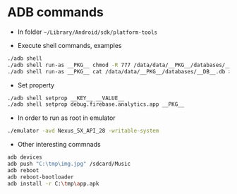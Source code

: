 # ADB commands

- In folder `~/Library/Android/sdk/platform-tools`

- Execute shell commands, examples

```bash
./adb shell
./adb shell run-as __PKG__ chmod -R 777 /data/data/__PKG__/databases/__DB__.db
./adb shell run-as __PKG__ cat /data/data/__PKG__/databases/__DB__.db > /tmp/sqlite.db
```

- Set property

```bash
./adb shell setprop __KEY__ __VALUE__
./adb shell setprop debug.firebase.analytics.app __PKG__
```

- In order to run as root in emulator

```bash
./emulator -avd Nexus_5X_API_28 -writable-system
```

- Other interesting commnads

```bash
adb devices
adb push "C:\tmp\img.jpg" /sdcard/Music
adb reboot
adb reboot-bootloader
adb install -r C:\tmp\app.apk
```